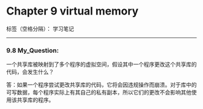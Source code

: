 # Chapter 9 virtual memory

标签（空格分隔）： 学习笔记

---

### 9.8 My_Question:
一个共享库被映射到了多个程序的虚拟空间，假设其中一个程序更改这个共享库的代码，会发生什么？

答：如果一个程序尝试更改共享库的代码，它将会因违规操作而崩溃。对于库中的可写数据，每个程序实际上有其自己的私有副本，所以它们的更改不会影响其他使用该共享库的程序。




